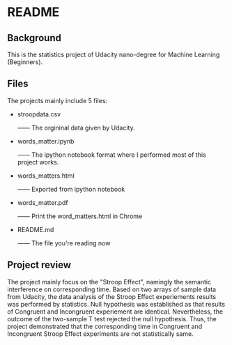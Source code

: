 # README



## Background

This is the statistics project of Udacity nano-degree for Machine Learning (Beginners).



## Files

The projects mainly include 5 files:

* stroopdata.csv 

  —— The orgininal data given by Udacity.

* words_matter.ipynb

  —— The ipython notebook format where I performed most of this project works.

* words_matters.html

  —— Exported from ipython notebook

* words_matter.pdf

  —— Print the word_matters.html in Chrome

* README.md

  —— The file you're reading now



## Project review

The project mainly focus on the "Stroop Effect", namingly the semantic interference on corresponding time. Based on two arrays of sample data from Udacity, the data analysis of the Stroop Effect experiements results was performed by statistics. Null hypothesis was established as that results of Congruent and Incongruent experiement are identical.  Nevertheless, the outcome of the two-sample T test rejected the null hypothesis. Thus, the project demonstrated that the corresponding time in Congruent and Incongruent Stroop Effect experiments are not statistically same.







